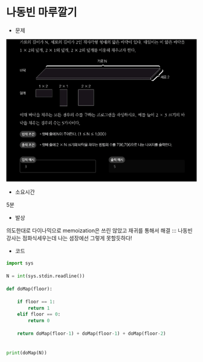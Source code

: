 # 나동빈 마루깔기

- 문제

![%E1%84%82%E1%85%A1%E1%84%83%E1%85%A9%E1%86%BC%E1%84%87%E1%85%B5%E1%86%AB%20%E1%84%86%E1%85%A1%E1%84%85%E1%85%AE%E1%84%81%E1%85%A1%E1%86%AF%E1%84%80%E1%85%B5%2063fac05d521d450fba4c13de89b6b766/Screenshot_20210430-174844_Google_Play_Books.jpg](%E1%84%82%E1%85%A1%E1%84%83%E1%85%A9%E1%86%BC%E1%84%87%E1%85%B5%E1%86%AB%20%E1%84%86%E1%85%A1%E1%84%85%E1%85%AE%E1%84%81%E1%85%A1%E1%86%AF%E1%84%80%E1%85%B5%2063fac05d521d450fba4c13de89b6b766/Screenshot_20210430-174844_Google_Play_Books.jpg)

- 소요시간

5분

- 발상

의도한대로 다이나믹으로 memoization은 쓰린 않았고 재귀를 통해서 해결  ::: 나동빈 강사는 점화식세우는데 나는 셤장에선 그렇게 못할듯하다!

- 코드

```python
import sys

N = int(sys.stdin.readline())

def doMap(floor):
    
    if floor == 1:
        return 1
    elif floor == 0:
        return 0
    
    return doMap(floor-1) + doMap(floor-1) + doMap(floor-2)
    

print(doMap(N))
```